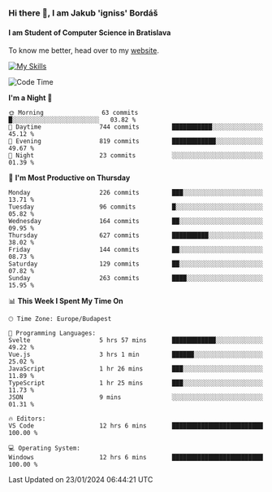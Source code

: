 ### Hi there 👋, I am Jakub 'igniss' Bordáš

#### I am Student of Computer Science in Bratislava
To know me better, head over to my [website](https://bordas.sk).

[![My Skills](https://skillicons.dev/icons?i=js,html,css,figma,svelte,java,kotlin,python,postgresql,typescript,nest,nodejs)](https://bordas.sk)


<!--START_SECTION:waka-->
![Code Time](http://img.shields.io/badge/Code%20Time-1%2C369%20hrs%209%20mins-blue)

**I'm a Night 🦉** 

```text
🌞 Morning                63 commits          █░░░░░░░░░░░░░░░░░░░░░░░░   03.82 % 
🌆 Daytime                744 commits         ███████████░░░░░░░░░░░░░░   45.12 % 
🌃 Evening                819 commits         ████████████░░░░░░░░░░░░░   49.67 % 
🌙 Night                  23 commits          ░░░░░░░░░░░░░░░░░░░░░░░░░   01.39 % 
```
📅 **I'm Most Productive on Thursday** 

```text
Monday                   226 commits         ███░░░░░░░░░░░░░░░░░░░░░░   13.71 % 
Tuesday                  96 commits          █░░░░░░░░░░░░░░░░░░░░░░░░   05.82 % 
Wednesday                164 commits         ██░░░░░░░░░░░░░░░░░░░░░░░   09.95 % 
Thursday                 627 commits         ██████████░░░░░░░░░░░░░░░   38.02 % 
Friday                   144 commits         ██░░░░░░░░░░░░░░░░░░░░░░░   08.73 % 
Saturday                 129 commits         ██░░░░░░░░░░░░░░░░░░░░░░░   07.82 % 
Sunday                   263 commits         ████░░░░░░░░░░░░░░░░░░░░░   15.95 % 
```


📊 **This Week I Spent My Time On** 

```text
🕑︎ Time Zone: Europe/Budapest

💬 Programming Languages: 
Svelte                   5 hrs 57 mins       ████████████░░░░░░░░░░░░░   49.22 % 
Vue.js                   3 hrs 1 min         ██████░░░░░░░░░░░░░░░░░░░   25.02 % 
JavaScript               1 hr 26 mins        ███░░░░░░░░░░░░░░░░░░░░░░   11.89 % 
TypeScript               1 hr 25 mins        ███░░░░░░░░░░░░░░░░░░░░░░   11.73 % 
JSON                     9 mins              ░░░░░░░░░░░░░░░░░░░░░░░░░   01.31 % 

🔥 Editors: 
VS Code                  12 hrs 6 mins       █████████████████████████   100.00 % 

💻 Operating System: 
Windows                  12 hrs 6 mins       █████████████████████████   100.00 % 
```


 Last Updated on 23/01/2024 06:44:21 UTC
<!--END_SECTION:waka-->
